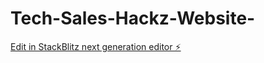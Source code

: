 # Tech-Sales-Hackz-Website-

[Edit in StackBlitz next generation editor ⚡️](https://stackblitz.com/~/github.com/SeanAlkis/Tech-Sales-Hackz-Website-)